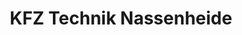 ---
title: "KFZ Technik Nassenheide"
url: /loewenberger-land/kfz-technik-nassenheide/
shop: Autowerkstatt
---